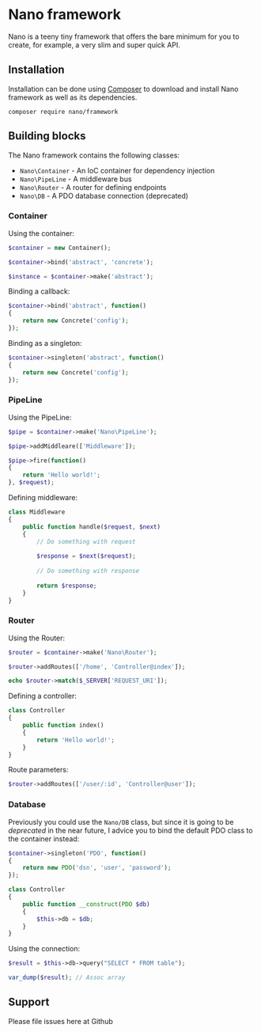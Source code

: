 # Nano framework
Nano is a teeny tiny framework that offers the bare minimum for you to create, for example, a very slim and super quick API.

## Installation
Installation can be done using [Composer](https://getcomposer.org/) to download and install Nano framework as well as its dependencies.
```$xslt
composer require nano/framework
```

## Building blocks
The Nano framework contains the following classes:
* `Nano\Container` - An IoC container for dependency injection
* `Nano\PipeLine` - A middleware bus
* `Nano\Router` - A router for defining endpoints
* `Nano\DB` - A PDO database connection (deprecated)

### Container
Using the container:
```php
$container = new Container();

$container->bind('abstract', 'concrete');

$instance = $container->make('abstract');
```

Binding a callback:
```php
$container->bind('abstract', function()
{
    return new Concrete('config');
});
```

Binding as a singleton:
```php
$container->singleton('abstract', function()
{
    return new Concrete('config');
});
````

### PipeLine
Using the PipeLine:
```php
$pipe = $container->make('Nano\PipeLine');

$pipe->addMiddleare(['Middleware']);

$pipe->fire(function()
{
    return 'Hello world!';
}, $request);
```

Defining middleware:
```php
class Middleware
{
    public function handle($request, $next)
    {
        // Do something with request
        
        $response = $next($request);
        
        // Do something with response
        
        return $response;
    }
}
```

### Router
Using the Router:
```php
$router = $container->make('Nano\Router');

$router->addRoutes(['/home', 'Controller@index']);

echo $router->match($_SERVER['REQUEST_URI']);
```

Defining a controller:
```php
class Controller
{
    public function index()
    {
        return 'Hello world!';
    }
}
```

Route parameters:
```php
$router->addRoutes(['/user/:id', 'Controller@user']);
```

### Database
Previously you could use the `Nano/DB` class, but since it is going to be *deprecated* in the near future, I advice you to bind the default PDO class to the container instead:
```php
$container->singleton('PDO', function()
{
    return new PDO('dsn', 'user', 'password');
});

class Controller
{
    public function __construct(PDO $db)
    {
        $this->db = $db;
    }
}
```

Using the connection:
```php
$result = $this->db->query("SELECT * FROM table");

var_dump($result); // Assoc array
```

## Support
Please file issues here at Github